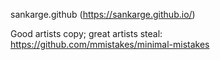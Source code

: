 sankarge.github (https://sankarge.github.io/)

Good artists copy; great artists steal: https://github.com/mmistakes/minimal-mistakes